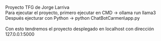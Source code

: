 Proyecto TFG de Jorge Larriva <br>
Para ejecutar el proyecto, primero ejecutar en CMD -> ollama run llama3 <br> 
Después ejecturar con Python -> python ChatBotCarmen\app.py <br> 
<br>
Con esto tendremos el proyecto desplegado en localhost con dirección 127.0.0.1:5000
